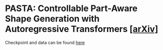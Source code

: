 # PASTA: Controllable Part-Aware Shape Generation with Autoregressive Transformers [[arXiv]](https://arxiv.org/abs/2407.13677)

Checkpoint and data can be found [here](https://drive.google.com/drive/folders/1GaevRW_xKjD8YD5DDk_G4dHxrjWc9flI)
